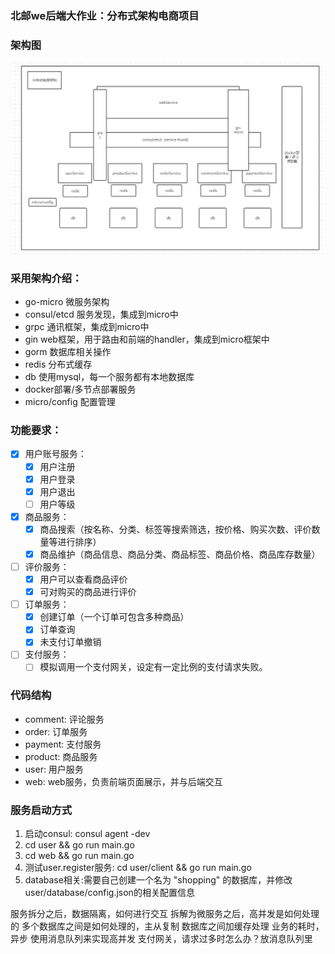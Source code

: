 ### 北邮we后端大作业：分布式架构电商项目

### 架构图
![avatar](./web/static/images/readme/framwork.png)

### 采用架构介绍：
* go-micro 微服务架构
* consul/etcd 服务发现，集成到micro中
* grpc 通讯框架，集成到micro中
* gin web框架，用于路由和前端的handler，集成到micro框架中
* gorm 数据库相关操作
* redis 分布式缓存
* db 使用mysql，每一个服务都有本地数据库
* docker部署/多节点部署服务
* micro/config 配置管理

### 功能要求：
- [x] 用户账号服务：
    - [x] 用户注册
    - [x] 用户登录
    - [x] 用户退出
    - [ ] 用户等级
- [x] 商品服务：
    - [x] 商品搜索（按名称、分类、标签等搜索筛选，按价格、购买次数、评价数量等进行排序）
    - [x] 商品维护（商品信息、商品分类、商品标签、商品价格、商品库存数量）
- [ ] 评价服务：
    - [x] 用户可以查看商品评价
    - [x] 可对购买的商品进行评价
- [ ] 订单服务：
    - [x] 创建订单（一个订单可包含多种商品）
    - [x] 订单查询
    - [x] 未支付订单撤销
- [ ] 支付服务：
    - [ ] 模拟调用一个支付网关，设定有一定比例的支付请求失败。

### 代码结构
* comment: 评论服务
* order: 订单服务
* payment: 支付服务
* product: 商品服务
* user: 用户服务
* web: web服务，负责前端页面展示，并与后端交互

### 服务启动方式

1. 启动consul: consul agent -dev
2. cd user && go run main.go
3. cd web && go run main.go 
4. 测试user.register服务: cd user/client && go run main.go
5. database相关:需要自己创建一个名为 "shopping" 的数据库，并修改user/database/config.json的相关配置信息


服务拆分之后，数据隔离，如何进行交互
拆解为微服务之后，高并发是如何处理的
多个数据库之间是如何处理的，主从复制
数据库之间加缓存处理
业务的耗时，异步
使用消息队列来实现高并发
支付网关，请求过多时怎么办？放消息队列里

